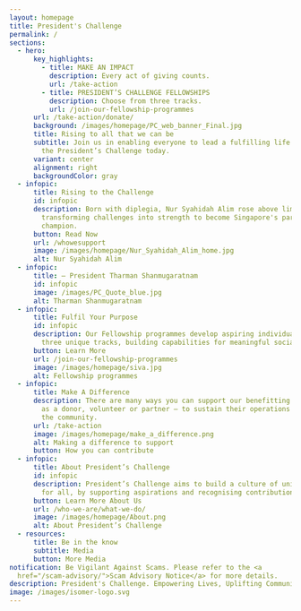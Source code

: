 ```yaml
---
layout: homepage
title: President's Challenge
permalink: /
sections:
  - hero:
      key_highlights:
        - title: MAKE AN IMPACT
          description: Every act of giving counts.
          url: /take-action
        - title: PRESIDENT’S CHALLENGE FELLOWSHIPS
          description: Choose from three tracks.
          url: /join-our-fellowship-programmes
      url: /take-action/donate/
      background: /images/homepage/PC_web_banner_Final.jpg
      title: Rising to all that we can be
      subtitle: Join us in enabling everyone to lead a fulfilling life.  Be part of
        the President’s Challenge today.
      variant: center
      alignment: right
      backgroundColor: gray
  - infopic:
      title: Rising to the Challenge
      id: infopic
      description: Born with diplegia, Nur Syahidah Alim rose above limits,
        transforming challenges into strength to become Singapore's para archery
        champion.
      button: Read Now
      url: /whowesupport
      image: /images/homepage/Nur_Syahidah_Alim_home.jpg
      alt: Nur Syahidah Alim
  - infopic:
      title: — President Tharman Shanmugaratnam
      id: infopic
      image: /images/PC_Quote_blue.jpg
      alt: Tharman Shanmugaratnam
  - infopic:
      title: Fulfil Your Purpose
      id: infopic
      description: Our Fellowship programmes develop aspiring individuals through
        three unique tracks, building capabilities for meaningful social impact.
      button: Learn More
      url: /join-our-fellowship-programmes
      image: /images/homepage/siva.jpg
      alt: Fellowship programmes
  - infopic:
      title: Make A Difference
      description: There are many ways you can support our benefitting organisations –
        as a donor, volunteer or partner – to sustain their operations and serve
        the community.
      url: /take-action
      image: /images/homepage/make_a_difference.png
      alt: Making a difference to support
      button: How you can contribute
  - infopic:
      title: About President’s Challenge
      id: infopic
      description: President’s Challenge aims to build a culture of unity and respect
        for all, by supporting aspirations and recognising contributions by all.
      button: Learn More About Us
      url: /who-we-are/what-we-do/
      image: /images/homepage/About.png
      alt: About President’s Challenge
  - resources:
      title: Be in the know
      subtitle: Media
      button: More Media
notification: Be Vigilant Against Scams. Please refer to the <a
  href="/scam-advisory/">Scam Advisory Notice</a> for more details.
description: President's Challenge. Empowering Lives, Uplifting Communities.
image: /images/isomer-logo.svg
---
```

